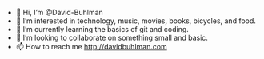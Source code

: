 - 👋 Hi, I’m @David-Buhlman
- 👀 I’m interested in technology, music, movies, books, bicycles, and food.
- 🌱 I’m currently learning the basics of git and coding.
- 💞️ I’m looking to collaborate on something small and basic.
- 📫 How to reach me http://davidbuhlman.com

<!---
David-Buhlman/David-Buhlman is a ✨ special ✨ repository because its `README.md` (this file) appears on your GitHub profile.
You can click the Preview link to take a look at your changes.
--->
